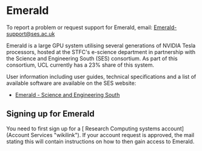 # Emerald

To report a problem or request support for Emerald, email:
[Emerald-support@ses.ac.uk](mailto:emerald-support@ses.ac.uk)

Emerald is a large GPU system utilising several generations of NVIDIA Tesla processors, hosted at the STFC's e-science department in partnership with the Science and Engineering South (SES) consortium. As part of this consortium, UCL currently has a 23% share of this system. 

User information including user guides, technical specifications and a list of available software are available on the SES website:

-   [Emerald - Science and Engineering South](http://www.ses.ac.uk/high-performance-computing/emerald/)

## Signing up for Emerald

You need to first sign up for a [ Research Computing systems account](Account Services "wikilink"). If your account request is approved, the mail stating this will contain instructions on how to then gain access to Emerald.

